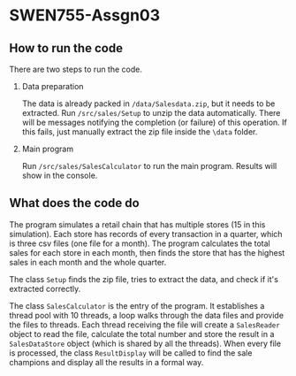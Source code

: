 # SWEN755-Assgn03

## How to run the code

There are two steps to run the code.
1. Data preparation

    The data is already packed in `/data/Salesdata.zip`, but it needs to be extracted.
    Run `/src/sales/Setup` to unzip the data automatically. There will be messages notifying the completion (or 
   failure) of this operation. If this fails, just manually extract the zip file inside the `\data` folder.

2. Main program

    Run `/src/sales/SalesCalculator` to run the main program. Results will show in the console.

## What does the code do

The program simulates a retail chain that has multiple stores (15 in this simulation). Each store has records of 
every transaction in a quarter, which is three csv files (one file for a month). The program calculates the total 
sales for each store in each month, then finds the store that has the highest sales in each month and the whole quarter.

The class `Setup` finds the zip file, tries to extract the data, and check if it's extracted correctly.

The class `SalesCalculator` is the entry of the program. It establishes a thread pool with 10 threads, a loop walks 
through the data files and provide the files to threads. Each thread receiving the file will create a `SalesReader` 
object to read the file, calculate the total number and store the result in 
a `SalesDataStore` object (which is shared by all the threads). When every file is processed, the class 
`ResultDisplay` will be called to find the sale champions and display all the results in a formal way. 

